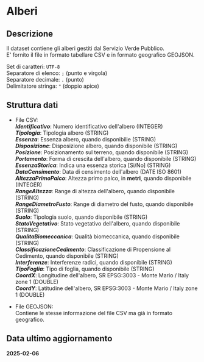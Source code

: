 
# Alberi

## Descrizione

Il dataset contiene gli alberi gestiti dal Servizio Verde Pubblico.  
E' fornito il file in formato tabellare CSV e in formato geografico GEOJSON.  

Set di caratteri: `UTF-8`  
Separatore di elenco: `;` (punto e virgola)  
Separatore decimale: `.` (punto)  
Delimitatore stringa: `"` (doppio apice)

## Struttura dati

- File CSV:  
  ***Identificativo***: Numero identificativo dell'albero (INTEGER)  
  ***Tipologia***: Tipologia albero (STRING)  
  ***Essenza***: Essenza albero, quando disponibilie (STRING)  
  ***Disposizione***: Disposizione albero, quando disponibile (STRING)  
  ***Posizione***: Posizionamento sul terreno, quando disponibile (STRING)  
  ***Portamento***: Forma di crescita dell'albero, quando disponibile (STRING)  
  ***EssenzaStorica***: Indica una essenza storica [Si/No] (STRING)  
  ***DataCensimento***: Data di censimento dell'albero (DATE ISO 8601)  
  ***AltezzaPrimoPalco***: Altezza primo palco, in **metri**, quando disponibile (INTEGER)  
  ***RangeAltezza***: Range di altezza dell'albero, quando disponibile (STRING)  
  ***RangeDiametroFusto***: Range di diametro del fusto, quando disponibile (STRING)  
  ***Suolo***: Tipologia suolo, quando disponibile (STRING)  
  ***StatoVegetativo***: Stato vegetativo dell'albero, quando disponibile (STRING)  
  ***QualitaBiomeccanica***: Qualità biomeccanica, quando disponibile (STRING)  
  ***ClassificazioneCedimento***: Classificazione di Propensione al Cedimento, quando disponibile (STRING)  
  ***Interferenze***: Interferenze radici, quando disponibile (STRING)  
  ***TipoFoglia***: Tipo di foglia, quando disponibile (STRING)  
  ***CoordX***: Longitudine dell'albero, SR EPSG:3003 - Monte Mario / Italy zone 1 (DOUBLE)  
  ***CoordY***: Latitudine dell'albero, SR EPSG:3003 - Monte Mario / Italy zone 1 (DOUBLE)  

- File GEOJSON:  
  Contiene le stesse informazione del file CSV ma già in formato geografico.

## Data ultimo aggiornamento

**2025-02-06**

